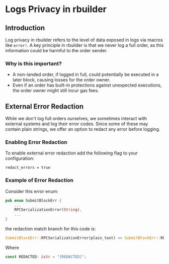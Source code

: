 # Logs Privacy in rbuilder

## Introduction

Log privacy in rbuilder refers to the level of data exposed in logs via macros like `error!`. A key principle in rbuilder is that we never log a full order, as this information could be harmful to the order sender.

### Why is this important?

- A non-landed order, if logged in full, could potentially be executed in a later block, causing losses for the order owner.
- Even if an order has built-in protections against unexpected executions, the order owner might still incur gas fees.

## External Error Redaction

While we don't log full orders ourselves, we sometimes interact with external systems and log their error codes. Since some of these may contain plain strings, we offer an option to redact any error before logging.

### Enabling Error Redaction

To enable external error redaction add the following flag to your configuration:
   ```
   redact_errors = true
   ```

### Example of Error Redaction

Consider this error enum:

```rust
pub enum SubmitBlockErr {
    ...
    RPCSerializationError(String),
    ...
}

```

the redaction match branch for this code is:

```rust
SubmitBlockErr::RPCSerializationError(plain_text) => SubmitBlockErr::RPCSerializationError(REDACTED.to_string())
```

Where
```rust
const REDACTED: &str = "[REDACTED]";
```
